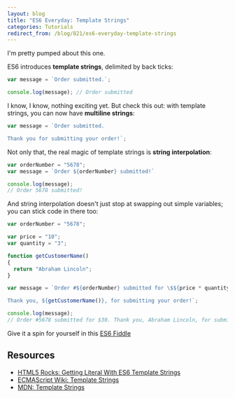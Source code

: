 ```yaml
---
layout: blog
title: "ES6 Everyday: Template Strings"
categories: Tutorials
redirect_from: /blog/821/es6-everyday-template-strings
---
```


I'm pretty pumped about this one.

ES6 introduces **template strings**, delimited by back ticks:

```javascript
var message = `Order submitted.`;

console.log(message); // Order submitted
```

I know, I know, nothing exciting yet. But check this out: with template strings, you can now have **multiline strings**:

```javascript
var message = `Order submitted.

Thank you for submitting your order!`;
```

Not only that, the real magic of template strings is **string interpolation**:

```javascript
var orderNumber = "5678";
var message = `Order ${orderNumber} submitted!`

console.log(message);
// Order 5678 submitted!
```

And string interpolation doesn't just stop at swapping out simple variables; you can stick code in there too:

```javascript
var orderNumber = "5678";

var price = "10";
var quantity = "3";

function getCustomerName()
{
  return "Abraham Lincoln";
}

var message = `Order #${orderNumber} submitted for \$${price * quantity}.

Thank you, ${getCustomerName()}, for submitting your order!`;

console.log(message);
// Order #5678 submitted for $30. Thank you, Abraham Lincoln, for submitting your order!
```

Give it a spin for yourself in this [ES6 Fiddle](http://www.es6fiddle.net/i6plw1dg/)

## Resources

- [HTML5 Rocks: Getting Literal With ES6 Template Strings](http://updates.html5rocks.com/2015/01/ES6-Template-Strings)
- [ECMAScript Wiki: Template Strings](http://tc39wiki.calculist.org/es6/template-strings/)
- [MDN: Template Strings](https://developer.mozilla.org/en-US/docs/Web/JavaScript/Reference/template_strings)
